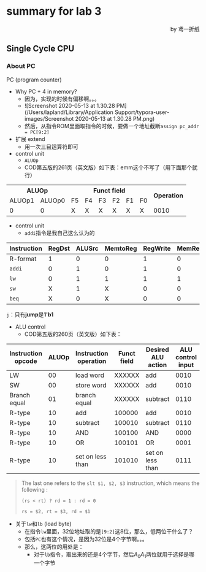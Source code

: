 # summary for lab 3

<p align="right">by 鸢一折纸</p>

## Single Cycle CPU

### About PC

PC (program counter)

- Why PC + 4 in memory?
	- 因为，实现的时候有偏移啊。。。
	- ![Screenshot 2020-05-13 at 1.30.28 PM](/Users/lapland/Library/Application Support/typora-user-images/Screenshot 2020-05-13 at 1.30.28 PM.png)
	- 然后，从指令ROM里面取指令的时候，要做一个地址截断`assign pc_addr = PC[9:2]`
- 扩展 extend
	- 用一次三目运算符即可
- control unit
	- `ALUOp`
	- COD第五版的261页（英文版）如下表：emm这个不写了（用下面那个就行）

<table>
    <tr>
        <th colspan="2">ALUOp</th>
        <th colspan="6">Funct field</th>
        <th rowspan="2">Operation</th>
    </tr>
    <tr>
        <td>ALUOp1</td>
        <td>ALUOp0</td>
        <td>F5</td>
        <td>F4</td>
        <td>F3</td>
        <td>F2</td>
        <td>F1</td>
        <td>F0</td>
    </tr>
    <tr>
        <td>0</td>
        <td>0</td>
        <td>X</td>
        <td>X</td>
        <td>X</td>
        <td>X</td>
        <td>X</td>
        <td>X</td>
        <td>0010</td>
    </tr>
</table>

- control unit
	- `addi`指令是我自己这么认为的

| Instruction | RegDst | ALUSrc | MemtoReg | RegWrite | MemRead | MemWrite | Branch | ALUOp |
| ----------- | ------ | ------ | -------- | -------- | ------- | -------- | ------ | ----- |
| R-format    | 1      | 0      | 0        | 1        | 0       | 0        | 0      | 10    |
| `addi`      | 0      | 1      | 0        | 1        | 0       | 0        | 0      | 00    |
| `lw`        | 0      | 1      | 1        | 1        | 1       | 0        | 0      | 00    |
| `sw`        | X      | 1      | X        | 0        | 0       | 1        | 0      | 00    |
| `beq`       | X      | 0      | X        | 0        | 0       | 0        | 1      | 01    |

`j`：只有**jump**是**1'b1**


- ALU control
	- COD第五版的260页（英文版）如下表：

|Instruction opcode|ALUOp|Instruction operation|Funct field|Desired ALU action|ALU control input|
|-|-|-|-|-|-|
|LW|00|load word|XXXXXX|add|0010|
|SW|00|store word|XXXXXX|add|0010|
|Branch equal|01|branch equal|XXXXXX|subtract|0110|
|R-type|10|add|100000|add|0010|
|R-type|10|subtract|100010|subtract|0110|
|R-type|10|AND|100100|AND|0000|
|R-type|10|OR|100101|OR|0001|
|R-type|10|set on less than|101010|set on less than|0111|

> The last one refers to the `slt $1, $2, $3` instruction, which means the following :
>
> `(rs < rt) ? rd = 1 : rd = 0`
>
> `rs = $2, rt = $3, rd = $1`

- 关于`lw`和`lb` (load byte)
	- 在指令`lw`里面，32位地址取的是`[9:2]`这8位，那么，低两位干什么了？
	- 包括`PC`也有这个情况，是因为32位是4个字节啊。。。
	- 那么，这两位的用处是：
		- 对于`lb`指令，取出来的还是4个字节，然后$A_0A_1$两位就用于选择是哪一个字节